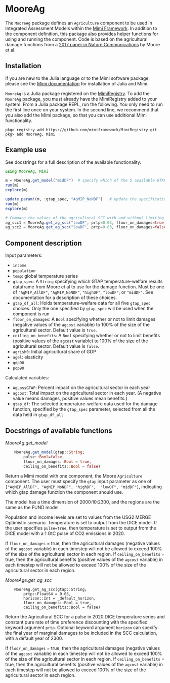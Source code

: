 # MooreAg

The `MooreAg` package defines an `Agriculture` component to be used in Integrated Assessment Models within the [Mimi Framework](https://github.com/mimiframework/Mimi.jl). In addition to the component definition, this package also provides helper functions for using and running the component. Code is based on the agricultural damage functions from a [2017 paper in Nature Communications](https://www.nature.com/articles/s41467-017-01792-x) by Moore et al.

## Installation

If you are new to the Julia language or to the Mimi software package, please see the [Mimi documentation](https://www.mimiframework.org/Mimi.jl/stable/installation/) for installation of Julia and Mimi.

`MooreAg` is a Julia package registered on the [MimiRegistry](https://github.com/mimiframework/MimiRegistry). To add the `MooreAg` package, you must already have the MimiRegistry added to your system. From a Julia package REPL, run the following. You only need to run the first line once on your system. In the second line, we recommend that you also add the Mimi package, so that you can use additional Mimi functionality.
```
pkg> registry add https://github.com/mimiframework/MimiRegistry.git
pkg> add MooreAg, Mimi
```

## Example use
See docstrings for a full description of the available functionality.
```julia
using MooreAg, Mimi

m = MooreAg.get_model("midDF")  # specify which of the 5 available GTAP dataframes of temperature-welfare results to use for the damage function
run(m)
explore(m)

update_param!(m, :gtap_spec, "AgMIP_NoNDF")   # update the specification for which GTAP dataframe to use
run(m)
explore(m)

# Compare the values of the agricultural SCC with and without limiting how big damages can be 
ag_scc1 = MooreAg.get_ag_scc("lowDF", prtp=0.03, floor_on_damages=true)
ag_scc2 = MooreAg.get_ag_scc("lowDF", prtp=0.03, floor_on_damages=false)
```

## Component description

Input parameters:
- `income`
- `population`
- `temp`: global temperature series
- `gtap_spec`: A `String` specifying which GTAP temperature-welfare results dataframe from Moore et al to use for the damage function. Must be one of `"AgMIP_AllDF"`, `"AgMIP_NoNDF"`, `"highDF"`, `"lowDF"`, or `"midDF"`. See documentation for a description of these choices.
- `gtap_df_all`: Holds temperature-welfare data for all five `gtap_spec` choices. Only the one specified by `gtap_spec` will be used when the component is run
- `floor_on_damages`: A `Bool` specifying whether or not to limit damages (negative values of the `agcost` variable) to 100% of the size of the agricultural sector. Default value is `true`.
- `ceiling_on_benefits`: A `Bool` specifying whether or not to limit benefits (positive values of the `agcost` variable) to 100% of the size of the agricultural sector. Default value is `false`.
- `agrish0`: Initial agricultural share of GDP
- `agel`: elasticity
- `gdp90`
- `pop90`

Calculated variables:
- `AgLossGTAP`: Percent impact on the agricultural sector in each year
- `agcost`: Total impact on the agricultural sector in each year. (A negative value means damages, positive values mean benefits.)
- `gtap_df`: The selected temperature-welfare data used for the damage function, specified by the `gtap_spec` parameter, selected from all the data held in `gtap_df_all`

## Docstrings of available functions

*MooreAg.get_model*
```julia
    MooreAg.get_model(gtap::String; 
        pulse::Bool=false,
        floor_on_damages::Bool = true,
        ceiling_on_benefits::Bool = false)
```
Return a Mimi model with one component, the Moore `Agriculture` component. The user must 
specify the `gtap` input parameter as one of `["AgMIP_AllDF", "AgMIP_NoNDF", "highDF", 
"lowDF", "midDF"]`, indicating which gtap damage function the component should use. 

The model has a time dimension of 2000:10:2300, and the regions are the same as the FUND model. 

Population and income levels are set to values from the USG2 MERGE Optimistic scenario. 
Temperature is set to output from the DICE model. If the user specifies `pulse=true`, then 
temperature is set to output from the DICE model with a 1 GtC pulse of CO2 emissions in 2020.

If `floor_on_damages` = true, then the agricultural damages (negative values of the 
`agcost` variable) in each timestep will not be allowed to exceed 100% of the size of the 
agricultural sector in each region.
If `ceiling_on_benefits` = true, then the agricultural benefits (positive values of the
`agcost` variable) in each timestep will not be allowed to exceed 100% of the size of the 
agricultural sector in each region.

*MooreAge.get_ag_scc*
```
    MooreAg.get_ag_scc(gtap::String; 
        prtp::Float64 = 0.03, 
        horizon::Int = _default_horizon,
        floor_on_damages::Bool = true,
        ceiling_on_benefits::Bool = false)
```
Return the Agricultural SCC for a pulse in 2020 DICE temperature series and constant 
pure rate of time preference discounting with the specified keyword argument `prtp`. 
Optional keyword argument `horizon` can specify the final year of marginal damages to be 
included in the SCC calculation, with a default year of 2300.

If `floor_on_damages` = true, then the agricultural damages (negative values of the 
`agcost` variable) in each timestep will not be allowed to exceed 100% of the size of the 
agricultural sector in each region.
If `ceiling_on_benefits` = true, then the agricultural benefits (positive values of the
`agcost` variable) in each timestep will not be allowed to exceed 100% of the size of the 
agricultural sector in each region.